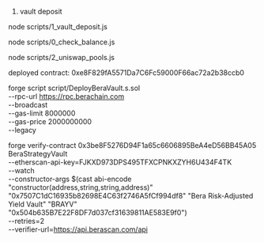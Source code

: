 1. vault deposit

node scripts/1_vault_deposit.js

node scripts/0_check_balance.js

node scripts/2_uniswap_pools.js

deployed contract: 0xe8F829fA5571Da7C6Fc59000F66ac72a2b38ccb0

forge script script/DeployBeraVault.s.sol \
 --rpc-url https://rpc.berachain.com \
 --broadcast \
 --gas-limit 8000000 \
 --gas-price 2000000000 \
 --legacy

forge verify-contract 0x3be8F5276D94F1a65c6606895BeA4eD56BB45A05 BeraStrategyVault \
 --etherscan-api-key=FJKXD973DPS495TFXCPNKXZYH6U434F4TK \
 --watch \
 --constructor-args $(cast abi-encode "constructor(address,string,string,address)" "0x7507C1dC16935b82698E4C63f2746A5fCf994df8" "Bera Risk-Adjusted Yield Vault" "BRAYV" "0x504b635B7E22F8DF7d037cf31639811AE583E9f0") \
 --retries=2 \
 --verifier-url=https://api.berascan.com/api

